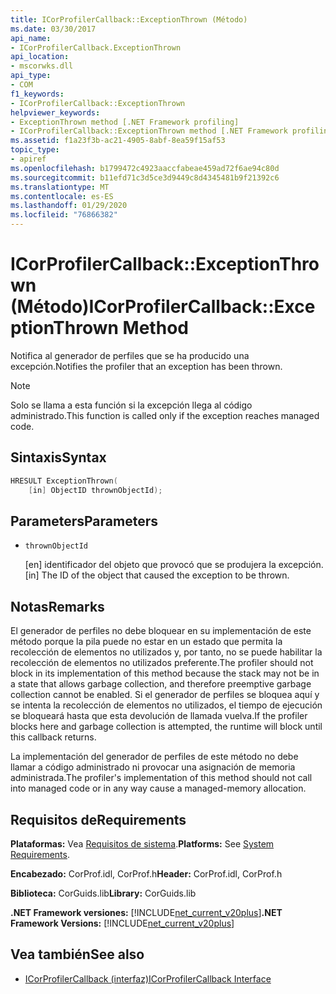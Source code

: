 ```yaml
---
title: ICorProfilerCallback::ExceptionThrown (Método)
ms.date: 03/30/2017
api_name:
- ICorProfilerCallback.ExceptionThrown
api_location:
- mscorwks.dll
api_type:
- COM
f1_keywords:
- ICorProfilerCallback::ExceptionThrown
helpviewer_keywords:
- ExceptionThrown method [.NET Framework profiling]
- ICorProfilerCallback::ExceptionThrown method [.NET Framework profiling]
ms.assetid: f1a23f3b-ac21-4905-8abf-8ea59f15af53
topic_type:
- apiref
ms.openlocfilehash: b1799472c4923aaccfabeae459ad72f6ae94c80d
ms.sourcegitcommit: b11efd71c3d5ce3d9449c8d4345481b9f21392c6
ms.translationtype: MT
ms.contentlocale: es-ES
ms.lasthandoff: 01/29/2020
ms.locfileid: "76866382"
---
```

# <a name="icorprofilercallbackexceptionthrown-method"></a><span data-ttu-id="12a6a-102">ICorProfilerCallback::ExceptionThrown (Método)</span><span class="sxs-lookup"><span data-stu-id="12a6a-102">ICorProfilerCallback::ExceptionThrown Method</span></span>
<span data-ttu-id="12a6a-103">Notifica al generador de perfiles que se ha producido una excepción.</span><span class="sxs-lookup"><span data-stu-id="12a6a-103">Notifies the profiler that an exception has been thrown.</span></span>  
  
> [!NOTE]
> <span data-ttu-id="12a6a-104">Solo se llama a esta función si la excepción llega al código administrado.</span><span class="sxs-lookup"><span data-stu-id="12a6a-104">This function is called only if the exception reaches managed code.</span></span>  
  
## <a name="syntax"></a><span data-ttu-id="12a6a-105">Sintaxis</span><span class="sxs-lookup"><span data-stu-id="12a6a-105">Syntax</span></span>  
  
```cpp  
HRESULT ExceptionThrown(  
    [in] ObjectID thrownObjectId);  
```  
  
## <a name="parameters"></a><span data-ttu-id="12a6a-106">Parameters</span><span class="sxs-lookup"><span data-stu-id="12a6a-106">Parameters</span></span>

- `thrownObjectId`

  <span data-ttu-id="12a6a-107">\[en] identificador del objeto que provocó que se produjera la excepción.</span><span class="sxs-lookup"><span data-stu-id="12a6a-107">\[in] The ID of the object that caused the exception to be thrown.</span></span>
  
## <a name="remarks"></a><span data-ttu-id="12a6a-108">Notas</span><span class="sxs-lookup"><span data-stu-id="12a6a-108">Remarks</span></span>  
 <span data-ttu-id="12a6a-109">El generador de perfiles no debe bloquear en su implementación de este método porque la pila puede no estar en un estado que permita la recolección de elementos no utilizados y, por tanto, no se puede habilitar la recolección de elementos no utilizados preferente.</span><span class="sxs-lookup"><span data-stu-id="12a6a-109">The profiler should not block in its implementation of this method because the stack may not be in a state that allows garbage collection, and therefore preemptive garbage collection cannot be enabled.</span></span> <span data-ttu-id="12a6a-110">Si el generador de perfiles se bloquea aquí y se intenta la recolección de elementos no utilizados, el tiempo de ejecución se bloqueará hasta que esta devolución de llamada vuelva.</span><span class="sxs-lookup"><span data-stu-id="12a6a-110">If the profiler blocks here and garbage collection is attempted, the runtime will block until this callback returns.</span></span>  
  
 <span data-ttu-id="12a6a-111">La implementación del generador de perfiles de este método no debe llamar a código administrado ni provocar una asignación de memoria administrada.</span><span class="sxs-lookup"><span data-stu-id="12a6a-111">The profiler's implementation of this method should not call into managed code or in any way cause a managed-memory allocation.</span></span>  
  
## <a name="requirements"></a><span data-ttu-id="12a6a-112">Requisitos de</span><span class="sxs-lookup"><span data-stu-id="12a6a-112">Requirements</span></span>  
 <span data-ttu-id="12a6a-113">**Plataformas:** Vea [Requisitos de sistema](../../../../docs/framework/get-started/system-requirements.md).</span><span class="sxs-lookup"><span data-stu-id="12a6a-113">**Platforms:** See [System Requirements](../../../../docs/framework/get-started/system-requirements.md).</span></span>  
  
 <span data-ttu-id="12a6a-114">**Encabezado:** CorProf.idl, CorProf.h</span><span class="sxs-lookup"><span data-stu-id="12a6a-114">**Header:** CorProf.idl, CorProf.h</span></span>  
  
 <span data-ttu-id="12a6a-115">**Biblioteca:** CorGuids.lib</span><span class="sxs-lookup"><span data-stu-id="12a6a-115">**Library:** CorGuids.lib</span></span>  
  
 <span data-ttu-id="12a6a-116">**.NET Framework versiones:** [!INCLUDE[net_current_v20plus](../../../../includes/net-current-v20plus-md.md)]</span><span class="sxs-lookup"><span data-stu-id="12a6a-116">**.NET Framework Versions:** [!INCLUDE[net_current_v20plus](../../../../includes/net-current-v20plus-md.md)]</span></span>  
  
## <a name="see-also"></a><span data-ttu-id="12a6a-117">Vea también</span><span class="sxs-lookup"><span data-stu-id="12a6a-117">See also</span></span>

- [<span data-ttu-id="12a6a-118">ICorProfilerCallback (interfaz)</span><span class="sxs-lookup"><span data-stu-id="12a6a-118">ICorProfilerCallback Interface</span></span>](icorprofilercallback-interface.md)
